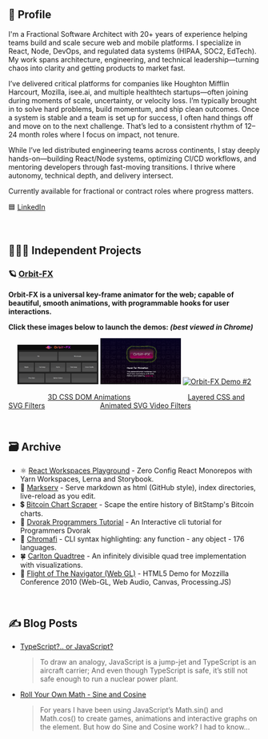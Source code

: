 ## 👤 Profile 

I'm a Fractional Software Architect with 20+ years of experience helping teams build and scale secure web and mobile platforms. I specialize in React, Node, DevOps, and regulated data systems (HIPAA, SOC2, EdTech). My work spans architecture, engineering, and technical leadership—turning chaos into clarity and getting products to market fast.

I’ve delivered critical platforms for companies like Houghton Mifflin Harcourt, Mozilla, isee.ai, and multiple healthtech startups—often joining during moments of scale, uncertainty, or velocity loss. I’m typically brought in to solve hard problems, build momentum, and ship clean outcomes. Once a system is stable and a team is set up for success, I often hand things off and move on to the next challenge. That’s led to a consistent rhythm of 12–24 month roles where I focus on impact, not tenure.

While I’ve led distributed engineering teams across continents, I stay deeply hands-on—building React/Node systems, optimizing CI/CD workflows, and mentoring developers through fast-moving transitions. I thrive where autonomy, technical depth, and delivery intersect.

Currently available for fractional or contract roles where progress matters.

🟦 [LinkedIn](https://www.linkedin.com/in/f1lt3r/)

<br/>

## 🧑‍💻✨ Independent Projects

### 🪐 [Orbit-FX](https://github.com/F1LT3R/orbit-fx)

**Orbit-FX is a universal key-frame animator for the web; capable of beautiful, smooth animations, with programmable hooks for user interactions.**

**Click these images below to launch the demos: _(best viewed in Chrome)_**

<p align="center"><a href="https://f1lt3r.github.io/orbit-fx/public/"><img width="32%" alt="Orbit-FX Demo #1" src="https://github.com/F1LT3R/orbit-fx/raw/main/public/assets/demo-screenshot.png" /></a>
<a href="https://f1lt3r.github.io/orbit-fx/public/examples/example-3/"><img width="32%" alt="Orbit-FX Demo #1" src="https://github.com/F1LT3R/orbit-fx/raw/main/public/assets/demo-2-css-keyframes-svg-filters.png" /></a>
<a href="https://f1lt3r.github.io/orbit-fx/public/examples/example-4/"><img width="32%" alt="Orbit-FX Demo #2" src="https://github.com/user-attachments/assets/544fc783-73ed-4b3c-b714-09dce7e1cf4a" /></a></p>

&nbsp;&nbsp;&nbsp;&nbsp;&nbsp;&nbsp;&nbsp;&nbsp;&nbsp;&nbsp;&nbsp;&nbsp;&nbsp;&nbsp;&nbsp;&nbsp;&nbsp;&nbsp;&nbsp; [3D CSS DOM Animations](https://f1lt3r.github.io/orbit-fx/public/) &nbsp;&nbsp;&nbsp;&nbsp;&nbsp;&nbsp;&nbsp;&nbsp;&nbsp;&nbsp;&nbsp;&nbsp;&nbsp;&nbsp;&nbsp;&nbsp;&nbsp;&nbsp;&nbsp;&nbsp;&nbsp;&nbsp;&nbsp;&nbsp;&nbsp;&nbsp;&nbsp; [Layered CSS and SVG Filters](https://f1lt3r.github.io/orbit-fx/public/examples/example-3/) &nbsp;&nbsp;&nbsp;&nbsp;&nbsp;&nbsp;&nbsp;&nbsp;&nbsp;&nbsp;&nbsp;&nbsp;&nbsp;&nbsp;&nbsp;&nbsp;&nbsp;&nbsp;&nbsp;&nbsp;&nbsp;&nbsp;&nbsp;&nbsp;&nbsp;&nbsp; [Animated SVG Video Filters](https://f1lt3r.github.io/orbit-fx/public/examples/example-4/)

<br/>

## 🗃️ Archive

- ⚛️ [React Workspaces Playground](https://github.com/react-workspaces/react-workspaces-playground) - Zero Config React Monorepos with Yarn Workspaces, Lerna and Storybook. 
- 🏁 [Markserv](https://github.com/markserv/markserv) - Serve markdown as html (GitHub style), index directories, live-reload as you edit.
- 💲 [Bitcoin Chart Scraper](https://github.com/F1LT3R/bitcoin-scraper) - Scape the entire history of BitStamp's Bitcoin charts.
- 💾 [Dvorak Programmers Tutorial](https://github.com/F1LT3R/dvorak-programmers-tutorial) - An Interactive cli tutorial for Programmers Dvorak 
- 🦅 [Chromafi](https://github.com/F1LT3R/chromafi) - CLI syntax highlighting: any function - any object - 176 languages. 
- 🍀 [Carlton Quadtree](https://github.com/F1LT3R/carlton-quadtree) - An infinitely divisible quad tree implementation with visualizations.
- 🚀 [Flight of The Navigator (Web GL)](https://f1lt3r.github.io/flight-of-the-navigator) - HTML5 Demo for Mozzilla Conference 2010 (Web-GL, Web Audio, Canvas, Processing.JS)


<br/>

## ✍ Blog Posts 

- [TypeScript?.. or JavaScript?](https://f1lt3r.io/typescript-or-javascript)
    > To draw an analogy, JavaScript is a jump-jet and TypeScript is an aircraft carrier; And even though TypeScript is safe, it’s still not safe enough to run a nuclear power plant.
- [Roll Your Own Math - Sine and Cosine](https://f1lt3r.io/roll-your-own-math-sine-cosine)
    > For years I have been using JavaScript’s Math.sin() and Math.cos() to create games, animations and interactive graphs on the <canvas> element. But how do Sine and Cosine work? I had to know…</p>
